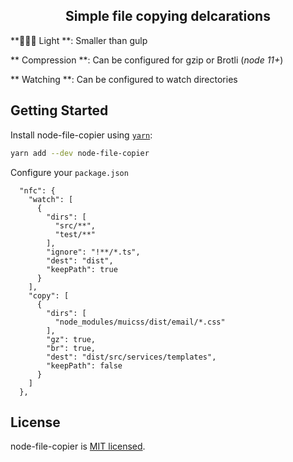 <h2 align="center">Simple file copying delcarations</h2>

**👩🏻‍💻 Light **: Smaller than gulp

** Compression **: Can be configured for gzip or Brotli (_node 11+_)

** Watching **: Can be configured to watch directories

## Getting Started

Install node-file-copier using [`yarn`](https://yarnpkg.com/en/package/node-file-copier):

```bash
yarn add --dev node-file-copier
```

Configure your `package.json`

```
  "nfc": {
    "watch": [
      {
        "dirs": [
          "src/**",
          "test/**"
        ],
        "ignore": "!**/*.ts",
        "dest": "dist",
        "keepPath": true
      }
    ],
    "copy": [
      {
        "dirs": [
          "node_modules/muicss/dist/email/*.css"
        ],
        "gz": true,
        "br": true,
        "dest": "dist/src/services/templates",
        "keepPath": false
      }
    ]
  },
```

## License

node-file-copier is [MIT licensed](./LICENSE).
